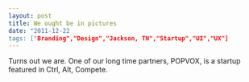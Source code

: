 ```yaml
---
layout: post
title: We ought be in pictures
date: "2011-12-22
tags: ["Branding","Design","Jackson, TN","Startup","UI","UX"]
---
```


Turns out we are. One of our long time partners, POPVOX, is a startup featured in Ctrl, Alt, Compete.
